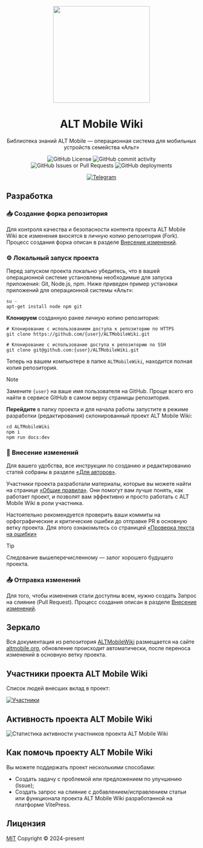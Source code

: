 <div class="header" align="center">

[<img src="https://altmobile.org/hero.png" height="256">](https://github.com/OlegShchavelev/ALTMobileWiki)

# ALT Mobile Wiki

Библиотека знаний ALT Mobile — операционная система для мобильных устройств семейства «Альт»

![GitHub License](https://img.shields.io/github/license/OlegShchavelev/ALTMobileWiki)
![GitHub commit activity](https://img.shields.io/github/commit-activity/y/OlegShchavelev/ALTMobileWiki)
![GitHub Issues or Pull Requests](https://img.shields.io/github/issues/OlegShchavelev/ALTMobileWiki)
![GitHub deployments](https://img.shields.io/github/deployments/OlegShchavelev/ALTMobileWiki/github-pages?label=Last%20Deploy)

[![Telegram](https://img.shields.io/badge/Group-%235AA9E6?logo=telegram&label=Telegram)](https://t.me/altmobile_channel)

</div>

## Разработка

### :inbox_tray: Создание форка репозитория

Для контроля качества и безопасности контента проекта ALT Mobile Wiki все изменения вносятся в личную копию репозитория (Fork). Процесс создания форка описан в разделе [Внесение изменений](#).

### :gear: Локальный запуск проекта

Перед запуском проекта локально убедитесь, что в вашей операционной системе установлены необходимые для запуска приложения: Git, Node.js, npm. Ниже приведен пример установки приложений для операционной системы «Альт»:

```shell
su -
apt-get install node npm git
```

**Клонируем** созданную ранее личную копию репозитория:

```shell
# Клонирование с использованием доступа к репозиторию по HTTPS
git clone https://github.com/{user}/ALTMobileWiki.git

# Клонирование с использование доступа к репозиторию по SSH
git clone git@github.com:{user}/ALTMobileWiki.git
```

Теперь на вашем компьютере в папке `ALTMobileWiki`, находится полная копия репозитория.

> [!NOTE]
> Замените `{user}` на ваше имя пользователя на GitHub. Проще всего его найти в cервисе GitHub в самом верху страницы репозитория.

**Перейдите** в папку проекта и для начала работы запустите в режиме разработки (редактирования) склонированный проект ALT Mobile Wiki:

```shell
cd ALTMobileWiki
npm i
npm run docs:dev
```

### :pencil: Внесение изменений

Для вашего удобства, все инструкции по созданию и редактированию статей собраны в разделе [«Для авторов»](#).

Участники проекта разработали материалы, которые вы можете найти на странице [«Общие правила»](#). Они помогут вам лучше понять, как работает проект, и позволят вам эффективно и просто работать с ALT Mobile Wiki в роли участника.

Настоятельно рекомендуется проверить ваши коммиты на орфографические и критические ошибки до отправке PR в основную ветку проекта. Для этого ознакомьтесь со страницей [«Проверка текста на ошибки»](#)

> [!TIP]
> Следование вышеперечисленному — залог хорошего будущего проекта.

### :outbox_tray: Отправка изменений

Для того, чтобы изменения стали доступны всем, нужно создать Запрос на слияние (Pull Request). Процесс создания описан в разделе [Внесение изменений](#).

## Зеркало

Вся документация из репозитория [ALTMobileWiki](https://github.com/OlegShchavelev/ALTMobileWiki) размещается на cайте [altmobile.org](https://altmobile.org), обновление происходит автоматически, после переноса изменений в основную ветку проекта.

## Участники проекта ALT Mobile Wiki

Список людей внесших вклад в проект:

[![Участники](https://contrib.rocks/image?repo=OlegShchavelev/ALTMobileWiki)](https://github.com/OlegShchavelev/ALTMobileWiki/graphs/contributors)

## Активность проекта ALT Mobile Wiki

![Статистика активности участников проекта ALT Mobile Wiki](https://repobeats.axiom.co/api/embed/02b02ba7dae626566a4b2737c0c2b1ab6714fac5.svg "Repobeats analytics image")

## Как помочь проекту ALT Mobile Wiki

Вы можете поддержать проект несколькими способами:

- Создать задачу с проблемой или предложением по улучшению (Issue);
- Создать запрос на слияние с добавлением/исправлением статьи или функционала проекта ALT Mobile Wiki разработанной на платформе VitePress.

## Лицензия

[MIT](https://gitea.basealt.ru/schavelevoi/ALTMobileWiki/src/branch/main/LICENCE) Copyright © 2024-present <OLEG SHCHAVELEV>
